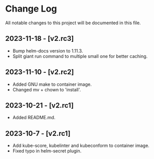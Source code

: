 # Change Log

All notable changes to this project will be documented in this file.

## 2023-11-18 - [v2.rc3]

- Bump helm-docs version to 1.11.3.
- Split giant run command to multiple small one for better caching.

## 2023-11-10 - [v2.rc2]

- Added GNU make to container image.
- Changed mv + chown to 'install'.

## 2023-10-21 - [v2.rc1]

- Added README.md.

## 2023-10-7 - [v2.rc1]

- Add kube-score, kubelinter and kubeconform to container image.
- Fixed typo in helm-secret plugin.
